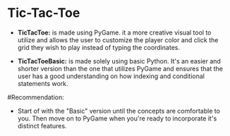 # Tic-Tac-Toe

- **TicTacToe:**  is made using PyGame. it a more creative visual tool to utilize and allows the user to customize the player color and click the grid they wish to play instead of typing the coordinates.

- **TicTacToeBasic:**  is made solely using basic Python. It's an easier and shorter version than the one that utilizes PyGame and ensures that the user has a good understanding on how indexing and conditional statements work.

#Recommendation:
- Start of with the "Basic" version until the concepts are comfortable to you. Then move on to PyGame when you're ready to incorporate it's distinct features.
